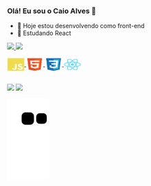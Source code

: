### Olá! Eu sou o Caio Alves 👋

- 🔭 Hoje estou desenvolvendo como front-end
- 🌱 Estudando React



<div>
  <a href="https://github.com/caioalvesDev">
  <img height="180em" src="https://github-readme-stats.vercel.app/api?username=caioalvesDev&show_icons=true&theme=dracula&include_all_commits=true&count_private=true"/>
  <img height="180em" src="https://github-readme-stats.vercel.app/api/top-langs/?username=caioalvesDev&layout=compact&langs_count=7&theme=dracula"/>
</div>
  
<div style="display: inline_block"><br>
  <img align="center" alt="caio-Js" height="30" width="40" src="https://raw.githubusercontent.com/devicons/devicon/master/icons/javascript/javascript-plain.svg">
  <img align="center" alt="caio-HTML" height="30" width="40" src="https://raw.githubusercontent.com/devicons/devicon/master/icons/html5/html5-original.svg">
  <img align="center" alt="caio-CSS" height="30" width="40" src="https://raw.githubusercontent.com/devicons/devicon/master/icons/css3/css3-original.svg">
  <img align="center" alt="caio-React" height="30" width="40" src="https://raw.githubusercontent.com/devicons/devicon/master/icons/react/react-original.svg">
  
</div>
  
##
  
 <div> 
  <a href = "mailto:ktinsecrx2@gmail.com"><img src="https://img.shields.io/badge/Gmail-D14836?style=for-the-badge&logo=gmail&logoColor=white" target="_blank"></a>
  <a href="https://www.linkedin.com/in/caio-alves-dev" target="_blank"><img src="https://img.shields.io/badge/-LinkedIn-%230077B5?style=for-the-badge&logo=linkedin&logoColor=white" target="_blank"></a>
   
   
   ![Snake animation](https://github.com/rafaballerini/rafaballerini/blob/output/github-contribution-grid-snake.svg)
</div>
  
 


